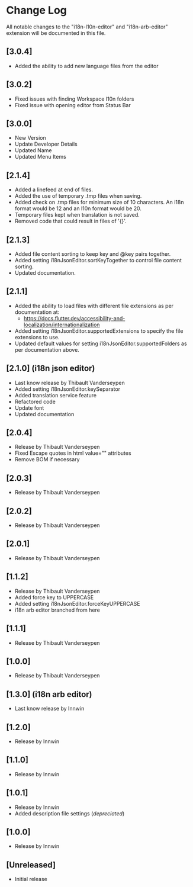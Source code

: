 # Change Log

All notable changes to the "i18n-l10n-editor"  and "i18n-arb-editor" extension will be documented in this file.

## [3.0.4]

- Added the ability to add new language files from the editor
  
## [3.0.2]

- Fixed issues with finding Workspace l10n folders
- Fixed issue with opening editor from Status Bar
  
## [3.0.0]

- New Version
- Update Developer Details
- Updated Name
- Updated Menu Items

## [2.1.4]

- Added a linefeed at end of files.
- Added the use of temporary .tmp files when saving.
- Added check on .tmp files for minimum size of 10 characters. An i18n format would be 12 and an l10n format would be 20.
- Temporary files kept when translation is not saved.
- Removed code that could result in files of '{}'.

## [2.1.3]

- Added file content sorting to keep key and @key pairs together.
- Added setting i18nJsonEditor.sortKeyTogether to control file content sorting.
- Updated documentation.

## [2.1.1]

- Added the ability to load files with different file extensions as per documentation at:
  - <https://docs.flutter.dev/accessibility-and-localization/internationalization>
- Added setting i18nJsonEditor.supportedExtensions to specify the file extensions to use.
- Updated default values for setting i18nJsonEditor.supportedFolders as per documentation above.

## [2.1.0] (i18n json editor)

- Last know release by Thibault Vanderseypen
- Added setting i18nJsonEditor.keySeparator
- Added translation service feature
- Refactored code
- Update font
- Updated documentation

## [2.0.4]

- Release by Thibault Vanderseypen
- Fixed Escape quotes in html value="" attributes
- Remove BOM if necessary

## [2.0.3]

- Release by Thibault Vanderseypen

## [2.0.2]

- Release by Thibault Vanderseypen

## [2.0.1]

- Release by Thibault Vanderseypen

## [1.1.2]

- Release by Thibault Vanderseypen
- Added force key to UPPERCASE
- Added setting i18nJsonEditor.forceKeyUPPERCASE
- i18n arb editor branched from here

## [1.1.1]

- Release by Thibault Vanderseypen

## [1.0.0]

- Release by Thibault Vanderseypen

## [1.3.0] (i18n arb editor)

- Last know release by Innwin

## [1.2.0]

- Release by Innwin

## [1.1.0]

- Release by Innwin

## [1.0.1]

- Release by Innwin
- Added description file settings (*depreciated*)

## [1.0.0]

- Release by Innwin

## [Unreleased]

- Initial release

